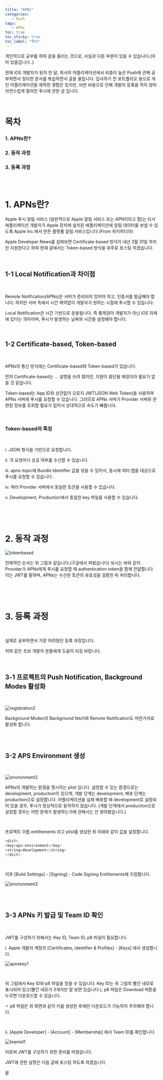 ```yaml
---
title: "APNs"
categories: 
   - Push
tags:
   - APNs
toc: true
toc_sticky: true
toc_label: "목차"
---
```


개인적으로 공부를 하여 글을 올리는 것으로, 사실과 다른 부분이 있을 수 있습니다.(아마 있을겁니다..)

현재 iOS 개발자가 된지 한 달, 회사의 어플리케이션에서 비중이 높은 Push에 관해 공부하면서 정리한 문서를 복습하면서 글을 올립니다. 입사하기 전 포트폴리오 용으로 개인 어플리케이션을 제작한 경험은 있지만, 비싼 비용으로 인해 개발자 등록을 하지 않아 자연스럽게 멀어진 푸시에 관한 글 입니다.

<br/>

# 목차


### 1. APNs란?

### 2. 동작 과정

### 3. 등록 과정

<br/>
<br/>

# 1. APNs란?

Apple 푸시 알림 서비스 (일반적으로 Apple 알림 서비스 또는 APN이라고 함)는 타사 애플리케이션 개발자가 Apple 장치에 설치된 애플리케이션에 알림 데이터를 보낼 수 있도록 Apple Inc.에서 만든 플랫폼 알림 서비스입니다.(From 위키피디아)

Apple Developer News를 살펴보면 Certificate-based 방식이 내년 3월 31일 까지만 지원한다고 하여 현재 글에서는 Token-based 방식을 위주로 포스팅 하겠습니다.

<br/>


## 1-1 Local Notification과 차이점

<br/>

Remote Notification(APNs)은 서버가 준비되어 있어야 하고, 인증서를 발급해야 합니다. 하지만 서버 측에서 시간 제약없이 개발자가 원하는 시점에 푸시할 수 있습니다.

Local Notification은 시간 기반으로 운용됩니다. 즉 통제권이 개발자가 아닌 iOS 자체에 있다는 의미이며, 푸시가 발생하는 날짜와 시간을 설정해야 합니다.

<br/>

## 1-2 Certificate-based, Token-based

<br/>

APNs의 통신 방식에는 Certificate-based와 Token-based가 있습니다.

먼저 Certificate-based는 ... 설명을 쓰려 했지만, 지원이 중단될 예정이라 필요가 없을 것 같습니다.

Token-based는 App ID와 상관없이 오로지 JWT(JSON Web Token)을 사용하여 APNs 서버에 푸시를 요청할 수 있습니다.
그러므로 APNs 서버가 Provider 서버와 관련된 정보를 조회할 필요가 없어서 상대적으로 속도가 빠릅니다.

<br/>

### Token-based의 특징

<br/>

i. JSON 형식을 기반으로 요청합니다.

ii. 각 요청마다 성공 여부를 수신할 수 있습니다.

iii. apns-topic에 Bundle Identifier 값을 넣을 수 있어서, 동시에 여러 앱을 대상으로 푸시를 요청할 수 있습니다.

iv. 여러 Provider 서버에서 동일한 토큰을 사용할 수 있습니다.

v. Development, Production에서 동일한 key 파일을 사용할 수 있습니다.

<br/>
<br/>
<br/>


# 2. 동작 과정

![tokenbased](https://user-images.githubusercontent.com/61190690/98796293-91607980-244e-11eb-8ac5-ad4af2bae73d.png)

전체적인 순서는 위 그림과 같습니다.(구글에서 퍼왔습니다)
보시는 바와 같이 Provider가 APNs에게 푸시를 요청할 때 authentication token을 함께 전달합니다.
이는 JWT를 말하며, APNs는 수신한 토큰의 유효성을 검증한 뒤 처리합니다.

<br/>
<br/>
<br/>

# 3. 등록 과정

<br/>

실제로 공부하면서 가장 어려웠던 등록 과정입니다.

저와 같은 초보 개발자 분들에게 도움이 되길 바랍니다.

<br/>

## 3-1 프로젝트의 Push Notification, Background Modes 활성화

<br/>

![registration2](https://user-images.githubusercontent.com/61190690/98797136-86f2af80-244f-11eb-8370-2b45175a7863.png)

Background Modes의 Background fetch와 Remote Notification도 마찬가지로 활성화 합니다.

<br/>
<br/>

## 3-2 APS Environment 생성

<br/>

![environment2](https://user-images.githubusercontent.com/61190690/98796399-adfcb180-244e-11eb-8da4-08035e400865.png)

APNs의 개발하는 환경을 명시하는 plist 입니다. 설정할 수 있는 환경으로는 development,  production이 있으며, 개발 단계는 development, 배포 단계는 production으로 설정합니다.
어플리케이션을 실제 배포할 때 development로 설정되어 있을 경우, 푸시가 정상적으로 동작하지 않습니다.
(개발 단계에서 production으로 설정할 경우는 어떤 문제가 발생하는가에 관해서는 안 찾아봤습니다.)

<br/>

프로젝트 이름.entitlements 라고 plist를 생성한 뒤 아래와 같이 값을 설정합니다.

~~~swift
<dict>
<key>aps-environment</key>
<string>development</string>
</dict>
~~~


<br/>

이후 [Build Settings] - [Signing] - Code Signing Entitlements에 지정합니다.

![environment3](https://user-images.githubusercontent.com/61190690/98796407-afc67500-244e-11eb-99b6-5ac212976b5e.png)

<br/>
<br/>


## 3-3 APNs 키 발급 및 Team ID 확인

<br/>

JWT를 구성하기 위해서는 Key ID, Team ID, p8 파일이 필요합니다.

i. Apple 개발자 계정의 [Certificates, Identifier & Profiles] - [Keys] 에서 생성합니다.

![apnskey1](https://user-images.githubusercontent.com/61190690/98796776-1c417400-244f-11eb-91f7-6afabf721289.png)

<br/>

위 그림에서 Key ID와 p8 파일을 얻을 수 있습니다.
Key ID는 위 그림의 빨간 네모로 표시되어 있고(빨간 네모가 3개지만 잘 보면 있습니다.), p8 파일은 Download 버튼을 누르면 다운로드할 수 있습니다.

✧ p8 파일은 위 화면과 같이 키를 생성한 후에만 다운로드가 가능하지 주의해야 합니다.

<br/>

ii. [Apple Developer] - [Account] - [Membership] 에서 Team ID를 확인합니다.

![teamid1](https://user-images.githubusercontent.com/61190690/98796935-4e52d600-244f-11eb-9f5f-0f9d1f4b8639.png)
<br/>

이로써 JWT를 구성하기 위한 준비를 마쳤습니다.

JWT에 관한 설명은 다음 글에 포스팅 하도록 하겠습니다.


끝

